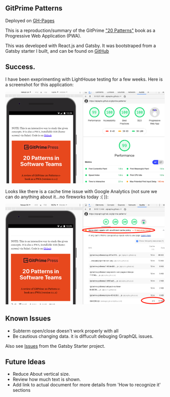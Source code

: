 
## GitPrime Patterns

Deployed on [GH-Pages](https://alpiepho.github.io/gitprime-patterns)


This is a reproduction/summary of the GitPrime ["20 Patterns"](https://blog.gitprime.com/new-book-20-patterns/) book as a Progressive Web Application (PWA).

This was developed with React.js and Gatsby.  It was bootstraped from a Gatsby starter I built, and can be found on [GitHub](https://github.com/alpiepho/terms-pwa-starter.git.)


## Success.

I have been exeprimenting with LightHouse testing for a few weeks.  Here is a screenshot for this application:

![lighthouse fireworks](./lighthouse.png)

Looks like there is a cache time issue with Google Analytics (not sure we can do anything about it...no fireworks today :( )):

![lighthouse fireworks](./lighthouse2.png)


## Known Issues

- Subterm open/close doesn't work properly with all
- Be cautious changing data.  it is diffucult debuging GraphQL issues.


Also see [Issues](https://github.com/alpiepho/terms-pwa-starter/issues) from the Gatsby Starter project.


## Future Ideas

- Reduce About vertical size.
- Review how much text is shown.
- Add link to actual document for more details from 'How to recognize it' sections
